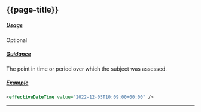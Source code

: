 ## {{page-title}}

<h5><ins>Usage</ins></h5>

<span class="mro-circle optional" title="optional"></span> Optional


<h5><ins>Guidance</ins></h5>

The point in time or period over which the subject was assessed.


<h5><ins>Example</ins></h5>

```xml
<effectiveDateTime value="2022-12-05T10:09:00+00:00" />
```

---